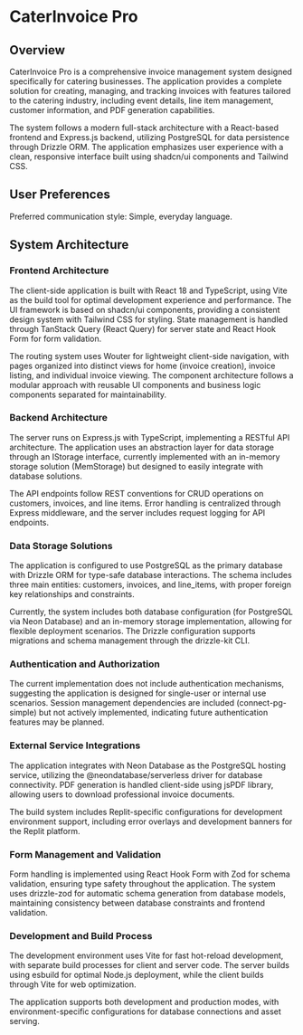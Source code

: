 # CaterInvoice Pro

## Overview

CaterInvoice Pro is a comprehensive invoice management system designed specifically for catering businesses. The application provides a complete solution for creating, managing, and tracking invoices with features tailored to the catering industry, including event details, line item management, customer information, and PDF generation capabilities.

The system follows a modern full-stack architecture with a React-based frontend and Express.js backend, utilizing PostgreSQL for data persistence through Drizzle ORM. The application emphasizes user experience with a clean, responsive interface built using shadcn/ui components and Tailwind CSS.

## User Preferences

Preferred communication style: Simple, everyday language.

## System Architecture

### Frontend Architecture
The client-side application is built with React 18 and TypeScript, using Vite as the build tool for optimal development experience and performance. The UI framework is based on shadcn/ui components, providing a consistent design system with Tailwind CSS for styling. State management is handled through TanStack Query (React Query) for server state and React Hook Form for form validation.

The routing system uses Wouter for lightweight client-side navigation, with pages organized into distinct views for home (invoice creation), invoice listing, and individual invoice viewing. The component architecture follows a modular approach with reusable UI components and business logic components separated for maintainability.

### Backend Architecture
The server runs on Express.js with TypeScript, implementing a RESTful API architecture. The application uses an abstraction layer for data storage through an IStorage interface, currently implemented with an in-memory storage solution (MemStorage) but designed to easily integrate with database solutions.

The API endpoints follow REST conventions for CRUD operations on customers, invoices, and line items. Error handling is centralized through Express middleware, and the server includes request logging for API endpoints.

### Data Storage Solutions
The application is configured to use PostgreSQL as the primary database with Drizzle ORM for type-safe database interactions. The schema includes three main entities: customers, invoices, and line_items, with proper foreign key relationships and constraints.

Currently, the system includes both database configuration (for PostgreSQL via Neon Database) and an in-memory storage implementation, allowing for flexible deployment scenarios. The Drizzle configuration supports migrations and schema management through the drizzle-kit CLI.

### Authentication and Authorization
The current implementation does not include authentication mechanisms, suggesting the application is designed for single-user or internal use scenarios. Session management dependencies are included (connect-pg-simple) but not actively implemented, indicating future authentication features may be planned.

### External Service Integrations
The application integrates with Neon Database as the PostgreSQL hosting service, utilizing the @neondatabase/serverless driver for database connectivity. PDF generation is handled client-side using jsPDF library, allowing users to download professional invoice documents.

The build system includes Replit-specific configurations for development environment support, including error overlays and development banners for the Replit platform.

### Form Management and Validation
Form handling is implemented using React Hook Form with Zod for schema validation, ensuring type safety throughout the application. The system uses drizzle-zod for automatic schema generation from database models, maintaining consistency between database constraints and frontend validation.

### Development and Build Process
The development environment uses Vite for fast hot-reload development, with separate build processes for client and server code. The server builds using esbuild for optimal Node.js deployment, while the client builds through Vite for web optimization.

The application supports both development and production modes, with environment-specific configurations for database connections and asset serving.